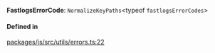 **FastlogsErrorCode**: `NormalizeKeyPaths`<typeof `fastlogsErrorCodes`\>

#### Defined in

[packages/js/src/utils/errors.ts:22](https://github.com/fastlogs-docs.khulnasoft.com/js/blob/f0f78e6/packages/js/src/utils/errors.ts#L22)
